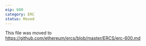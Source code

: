 ```yaml
---
eip: 600
category: ERC
status: Moved
---
```


This file was moved to https://github.com/ethereum/ercs/blob/master/ERCS/erc-600.md
